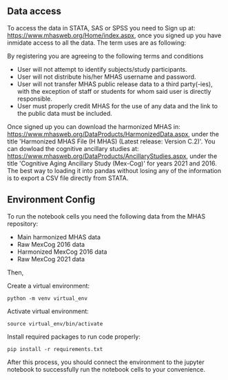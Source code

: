 ## Data access

To access the data in STATA, SAS or SPSS you need to Sign up at: https://www.mhasweb.org/Home/index.aspx, once you signed up you have inmidate access to all the data.
The term uses are as following:

By registering you are agreeing to the following terms and conditions

* User will not attempt to identify subjects/study participants.
* User will not distribute his/her MHAS username and password.
* User will not transfer MHAS public release data to a third party(-ies), with the exception of staff or students for whom said user is directly responsible.
* User must properly credit MHAS for the use of any data and the link to the public data must be included.

Once signed up you can download the harmonized MHAS in: https://www.mhasweb.org/DataProducts/HarmonizedData.aspx, under the title 'Harmonized MHAS File (H MHAS) (Latest release: Version C.2)'. You can dowload the cognitive ancillary studies at: https://www.mhasweb.org/DataProducts/AncillaryStudies.aspx, under the title 'Cognitive Aging Ancillary Study (Mex-Cog)' for years 2021 and 2016. The best way to loading it into pandas without losing any of the information is to export a CSV file directly from STATA.

## Environment Config

To run the notebook cells you need the following data from the MHAS repository:

* Main harmonized MHAS data
* Raw MexCog 2016 data
* Harmonized MexCog 2016 data
* Raw MexCog 2021 data

Then,

Create a virtual environment:

```
python -m venv virtual_env
```

Activate virtual environment:

```
source virtual_env/bin/activate
```

Install required packages to run code properly:

```
pip install -r requirements.txt
```

After this process, you should connect the environment to the jupyter notebook to successfully run the notebook cells to your convenience.

